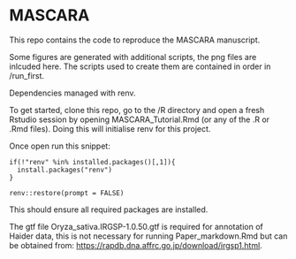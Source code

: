 
# MASCARA

This repo contains the code to reproduce the MASCARA manuscript.

Some figures are generated with additional scripts, the png files are inlcuded here.
The scripts used to create them are contained in order in /run_first.

Dependencies managed with renv.

To get started, clone this repo, go to the /R directory and open a fresh Rstudio session by opening MASCARA_Tutorial.Rmd (or any of the .R or .Rmd files).
Doing this will initialise renv for this project.

Once open run this snippet:
```
if(!"renv" %in% installed.packages()[,1]){
  install.packages("renv")
}

renv::restore(prompt = FALSE)
```

This should ensure all required packages are installed.

The gtf file Oryza_sativa.IRGSP-1.0.50.gtf is required for annotation of Haider data, this is not necessary for running Paper_markdown.Rmd but can be obtained from: https://rapdb.dna.affrc.go.jp/download/irgsp1.html.
